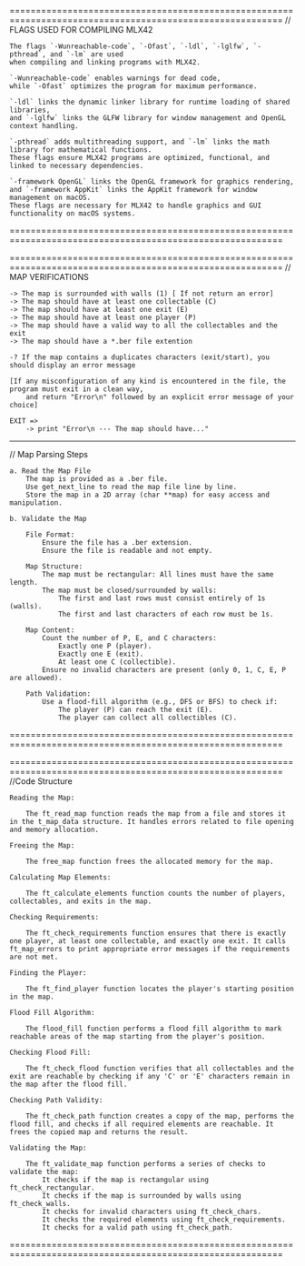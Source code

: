 
==========================================================================================================
// FLAGS USED FOR COMPILING MLX42

	The flags `-Wunreachable-code`, `-Ofast`, `-ldl`, `-lglfw`, `-pthread`, and `-lm` are used
	when compiling and linking programs with MLX42.

	`-Wunreachable-code` enables warnings for dead code,
	while `-Ofast` optimizes the program for maximum performance.

	`-ldl` links the dynamic linker library for runtime loading of shared libraries,
	and `-lglfw` links the GLFW library for window management and OpenGL context handling.

	`-pthread` adds multithreading support, and `-lm` links the math library for mathematical functions.
	These flags ensure MLX42 programs are optimized, functional, and linked to necessary dependencies.

	`-framework OpenGL` links the OpenGL framework for graphics rendering,
	and `-framework AppKit` links the AppKit framework for window management on macOS.
	These flags are necessary for MLX42 to handle graphics and GUI functionality on macOS systems.

==========================================================================================================

==========================================================================================================
// MAP VERIFICATIONS

	-> The map is surrounded with walls (1) [ If not return an error]
	-> The map should have at least one collectable (C)
	-> The map should have at least one exit (E)
	-> The map should have at least one player (P)
	-> The map should have a valid way to all the collectables and the exit
	-> The map should have a *.ber file extention

	-? If the map contains a duplicates characters (exit/start), you should display an error message

	[If any misconfiguration of any kind is encountered in the file, the program must exit in a clean way,
		and return "Error\n" followed by an explicit error message of your choice]

	EXIT =>
		-> print "Error\n --- The map should have..."

----------------------------------------------------------------------------------------------------------
// Map Parsing Steps

	a. Read the Map File
		The map is provided as a .ber file.
		Use get_next_line to read the map file line by line.
		Store the map in a 2D array (char **map) for easy access and manipulation.

	b. Validate the Map

		File Format:
			Ensure the file has a .ber extension.
			Ensure the file is readable and not empty.

		Map Structure:
			The map must be rectangular: All lines must have the same length.
			The map must be closed/surrounded by walls:
				The first and last rows must consist entirely of 1s (walls).
				The first and last characters of each row must be 1s.

		Map Content:
			Count the number of P, E, and C characters:
				Exactly one P (player).
				Exactly one E (exit).
				At least one C (collectible).
			Ensure no invalid characters are present (only 0, 1, C, E, P are allowed).

		Path Validation:
			Use a flood-fill algorithm (e.g., DFS or BFS) to check if:
				The player (P) can reach the exit (E).
				The player can collect all collectibles (C).


==========================================================================================================


==========================================================================================================
//Code Structure

	Reading the Map:

		The ft_read_map function reads the map from a file and stores it in the t_map_data structure. It handles errors related to file opening and memory allocation.

	Freeing the Map:

		The free_map function frees the allocated memory for the map.

	Calculating Map Elements:

		The ft_calculate_elements function counts the number of players, collectables, and exits in the map.

	Checking Requirements:

		The ft_check_requirements function ensures that there is exactly one player, at least one collectable, and exactly one exit. It calls ft_map_errors to print appropriate error messages if the requirements are not met.

	Finding the Player:

		The ft_find_player function locates the player's starting position in the map.

	Flood Fill Algorithm:

		The flood_fill function performs a flood fill algorithm to mark reachable areas of the map starting from the player's position.

	Checking Flood Fill:

		The ft_check_flood function verifies that all collectables and the exit are reachable by checking if any 'C' or 'E' characters remain in the map after the flood fill.

	Checking Path Validity:

		The ft_check_path function creates a copy of the map, performs the flood fill, and checks if all required elements are reachable. It frees the copied map and returns the result.

	Validating the Map:

		The ft_validate_map function performs a series of checks to validate the map:
			It checks if the map is rectangular using ft_check_rectangular.
			It checks if the map is surrounded by walls using ft_check_walls.
			It checks for invalid characters using ft_check_chars.
			It checks the required elements using ft_check_requirements.
			It checks for a valid path using ft_check_path.
==========================================================================================================
